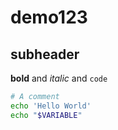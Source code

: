 # demo123

## subheader

**bold** and *italic* and `code`

```bash
# A comment
echo 'Hello World'
echo "$VARIABLE"
```
